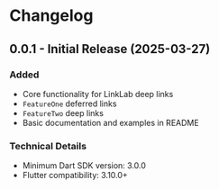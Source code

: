 # Changelog

## 0.0.1 - Initial Release (2025-03-27)

### Added
- Core functionality for LinkLab deep links
- `FeatureOne` deferred links
- `FeatureTwo` deep links
- Basic documentation and examples in README

### Technical Details
- Minimum Dart SDK version: 3.0.0
- Flutter compatibility: 3.10.0+
